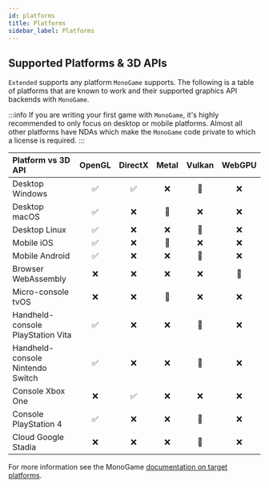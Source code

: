 ```yaml
---
id: platforms
title: Platforms
sidebar_label: Platforms
---
```


## Supported Platforms & 3D APIs

`Extended` supports any platform `MonoGame` supports. The following is a table of platforms that are known to work and their supported graphics API backends with `MonoGame`. 

:::info
If you are writing your first game with `MonoGame`, it's highly recommended to only focus on desktop or mobile platforms. Almost all other platforms have NDAs which make the `MonoGame` code private to which a license is required. 
:::

Platform vs 3D API|OpenGL|DirectX|Metal|Vulkan|WebGPU
:---|:---:|:---:|:---:|:---:|:---:
Desktop Windows|:white_check_mark:|:white_check_mark:|:x:|:construction:|:x:
Desktop macOS|:white_check_mark:|:x:|:construction:|:x:|:x:
Desktop Linux|:white_check_mark:|:x:|:x:|:construction:|:x:
Mobile iOS|:white_check_mark:|:x:|:construction:|:x:|:x:
Mobile Android|:white_check_mark:|:x:|:x:|:construction:|:x:
Browser WebAssembly|:x:|:x:|:x:|:x:|:construction:
Micro-console tvOS|:x:|:x:|:construction:|:x:|:x:
Handheld-console PlayStation Vita|:white_check_mark:|:x:|:x:|:construction:|:x:
Handheld-console Nintendo Switch|:white_check_mark:|:x:|:x:|:construction:|:x:
Console Xbox One|:x:|:white_check_mark:|:x:|:x:|:x:
Console PlayStation 4|:white_check_mark:|:x:|:x:|:construction:|:x:
Cloud Google Stadia|:x:|:x:|:x:|:construction:|:x:

For more information see the MonoGame [documentation on target platforms](https://docs.monogame.net/articles/introduction/platforms.html).